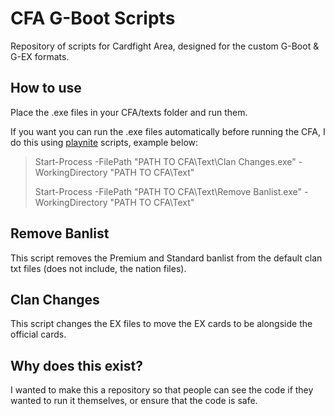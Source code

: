 # CFA G-Boot Scripts
Repository of scripts for Cardfight Area, designed for the custom G-Boot &amp; G-EX formats.

## How to use
Place the .exe files in your CFA/texts folder and run them.

If you want you can run the .exe files automatically before running the CFA, I do this using [playnite](https://playnite.link/) scripts, example below:

> Start-Process -FilePath "PATH TO CFA\Text\Clan Changes.exe" -WorkingDirectory "PATH TO CFA\Text"
> 
> Start-Process -FilePath "PATH TO CFA\Text\Remove Banlist.exe" -WorkingDirectory "PATH TO CFA\Text"

## Remove Banlist
This script removes the Premium and Standard banlist from the default clan txt files (does not include, the nation files).

## Clan Changes
This script changes the EX files to move the EX cards to be alongside the official cards.

## Why does this exist?
I wanted to make this a repository so that people can see the code if they wanted to run it themselves, or ensure that the code is safe.
